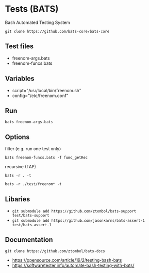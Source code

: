 # Tests (BATS)

Bash Automated Testing System

`git clone https://github.com/bats-core/bats-core`

## Test files

* freenom-args.bats
* freenom-funcs.bats

## Variables

* script="/usr/local/bin/freenom.sh"
* config="/etc/freenom.conf"

## Run

`bats freenom-args.bats`

## Options

filter (e.g. run one test only)

`bats freenom-funcs.bats -f func_getRec`

recursive (TAP)

`bats -r . -t`

`bats -r ./test/freenom* -t`

## Libaries

* `git submodule add https://github.com/ztombol/bats-support test/bats-support`
* `git submodule add https://github.com/jasonkarns/bats-assert-1 test/bats-assert-1`

## Documentation

`git clone https://github.com/ztombol/bats-docs`

* https://opensource.com/article/19/2/testing-bash-bats
* https://softwaretester.info/automate-bash-testing-with-bats/

